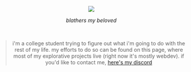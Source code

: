 <p align="center">
   <img src="https://github.com/user-attachments/assets/555c4c11-0547-419f-b6bb-4fb9eb484983" />
   <div align="center"><i color="gray">blathers my beloved</i></div>
</p>
<br>
<blockquote align="center">i'm a college student trying to figure out what i'm going to do with the rest of my life. my efforts to do so can be found on this page, where most of my explorative projects live (right now it's mostly webdev). if you'd like to contact me, <a href="https://discord.com/users/195736618064281610">here's my discord</a></blockquote>
